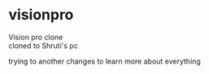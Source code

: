 # visionpro
Vision pro clone
<br> cloned to Shruti's pc
<p>trying to another changes to learn more about everything<p>

